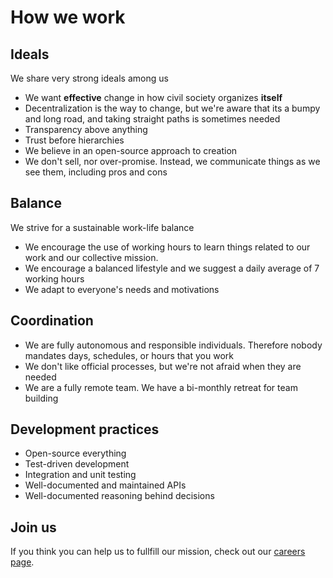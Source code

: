 # How we work

## Ideals

We share very strong ideals among us

- We want **effective** change in how civil society organizes **itself**
- Decentralization is the way to change, but we're aware that its a bumpy and long road, and taking straight paths is sometimes needed
- Transparency above anything
- Trust before hierarchies
- We believe in an open-source approach to creation
- We don't sell, nor over-promise. Instead, we communicate things as we see them, including pros and cons

## Balance

We strive for a sustainable work-life balance

- We encourage the use of working hours to learn things related to our work and our collective mission.
- We encourage a balanced lifestyle and we suggest a daily average of 7 working hours
- We adapt to everyone's needs and motivations

## Coordination

- We are fully autonomous and responsible individuals. Therefore nobody mandates days, schedules, or hours that you work
- We don't like official processes, but we're not afraid when they are needed
- We are a fully remote team. We have a bi-monthly retreat for team building

## Development practices

- Open-source everything
- Test-driven development
- Integration and unit testing
- Well-documented and maintained APIs
- Well-documented reasoning behind decisions

## Join us

If you think you can help us to fullfill our mission, check out our [careers page](https://jobs.lever.co/aragon).

